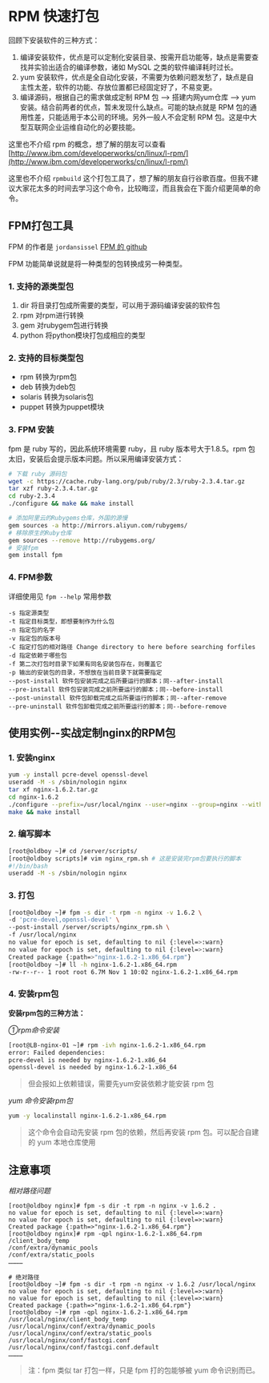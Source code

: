 # RPM 快速打包


回顾下安装软件的三种方式：

1. 编译安装软件，优点是可以定制化安装目录、按需开启功能等，缺点是需要查找并实验出适合的编译参数，诸如 MySQL 之类的软件编译耗时过长。
2. yum 安装软件，优点是全自动化安装，不需要为依赖问题发愁了，缺点是自主性太差，软件的功能、存放位置都已经固定好了，不易变更。
3. 编译源码，根据自己的需求做成定制 RPM 包 --> 搭建内网yum仓库 --> yum安装。结合前两者的优点，暂未发现什么缺点。可能的缺点就是 RPM 包的通用性差，只能适用于本公司的环境。另外一般人不会定制 RPM 包。这是中大型互联网企业运维自动化的必要技能。

这里也不介绍 rpm 的概念，想了解的朋友可以查看 [http://www.ibm.com/developerworks/cn/linux/l-rpm/](http://www.ibm.com/developerworks/cn/linux/l-rpm/)

这里也不介绍 `rpmbuild` 这个打包工具了，想了解的朋友自行谷歌百度。但我不建议大家花太多的时间去学习这个命令，比较晦涩，而且我会在下面介绍更简单的命令。

## FPM打包工具

FPM 的作者是 `jordansissel` [FPM 的 github](https://github.com/jordansissel/fpm)

FPM 功能简单说就是将一种类型的包转换成另一种类型。

### 1. 支持的源类型包

1. dir 将目录打包成所需要的类型，可以用于源码编译安装的软件包
2. rpm 对rpm进行转换
3. gem 对rubygem包进行转换
4. python 将python模块打包成相应的类型

### 2. 支持的目标类型包

- rpm 转换为rpm包
- deb 转换为deb包
- solaris 转换为solaris包
- puppet 转换为puppet模块

### 3. FPM 安装

fpm 是 ruby 写的，因此系统环境需要 ruby，且 ruby 版本号大于1.8.5。rpm 包太旧，安装后会提示版本问题。所以采用编译安装方式：

```bash
# 下载 ruby 源码包
wget -c https://cache.ruby-lang.org/pub/ruby/2.3/ruby-2.3.4.tar.gz
tar xzf ruby-2.3.4.tar.gz
cd ruby-2.3.4
./configure && make && make install

# 添加阿里云的Rubygems仓库，外国的源慢
gem sources -a http://mirrors.aliyun.com/rubygems/
# 移除原生的Ruby仓库
gem sources --remove http://rubygems.org/
# 安装fpm
gem install fpm
```
### 4. FPM参数

详细使用见 `fpm --help` 常用参数

```
-s 指定源类型
-t 指定目标类型，即想要制作为什么包
-n 指定包的名字
-v 指定包的版本号
-C 指定打包的相对路径 Change directory to here before searching forfiles
-d 指定依赖于哪些包
-f 第二次打包时目录下如果有同名安装包存在，则覆盖它
-p 输出的安装包的目录，不想放在当前目录下就需要指定
--post-install 软件包安装完成之后所要运行的脚本；同--after-install
--pre-install 软件包安装完成之前所要运行的脚本；同--before-install
--post-uninstall 软件包卸载完成之后所要运行的脚本；同--after-remove
--pre-uninstall 软件包卸载完成之前所要运行的脚本；同--before-remove
```

## 使用实例--实战定制nginx的RPM包

### 1. 安装nginx

```bash
yum -y install pcre-devel openssl-devel
useradd -M -s /sbin/nologin nginx
tar xf nginx-1.6.2.tar.gz
cd nginx-1.6.2
./configure --prefix=/usr/local/nginx --user=nginx --group=nginx --with-http_ssl_module --with-http_stub_status_module
make && make install
```

### 2. 编写脚本

```bash
[root@oldboy ~]# cd /server/scripts/
[root@oldboy scripts]# vim nginx_rpm.sh # 这是安装完rpm包要执行的脚本
#!/bin/bash
useradd -M -s /sbin/nologin nginx
```

### 3. 打包

```bash
[root@oldboy ~]# fpm -s dir -t rpm -n nginx -v 1.6.2 \
-d 'pcre-devel,openssl-devel' \
--post-install /server/scripts/nginx_rpm.sh \
-f /usr/local/nginx
no value for epoch is set, defaulting to nil {:level=>:warn}
no value for epoch is set, defaulting to nil {:level=>:warn}
Created package {:path=>"nginx-1.6.2-1.x86_64.rpm"}
[root@oldboy ~]# ll -h nginx-1.6.2-1.x86_64.rpm
-rw-r--r-- 1 root root 6.7M Nov 1 10:02 nginx-1.6.2-1.x86_64.rpm
```

### 4. 安装rpm包

**安装rpm包的三种方法：**

*①rpm命令安装*

```bash
[root@LB-nginx-01 ~]# rpm -ivh nginx-1.6.2-1.x86_64.rpm
error: Failed dependencies:
pcre-devel is needed by nginx-1.6.2-1.x86_64
openssl-devel is needed by nginx-1.6.2-1.x86_64
```

> 但会报如上依赖错误，需要先yum安装依赖才能安装 rpm 包

*yum 命令安装rpm包*

```bash
yum -y localinstall nginx-1.6.2-1.x86_64.rpm
```

> 这个命令会自动先安装 rpm 包的依赖，然后再安装 rpm 包。可以配合自建的 yum 本地仓库使用

## 注意事项

*相对路径问题*

```# 相对路径
[root@oldboy nginx]# fpm -s dir -t rpm -n nginx -v 1.6.2 .
no value for epoch is set, defaulting to nil {:level=>:warn}
no value for epoch is set, defaulting to nil {:level=>:warn}
Created package {:path=>"nginx-1.6.2-1.x86_64.rpm"}
[root@oldboy nginx]# rpm -qpl nginx-1.6.2-1.x86_64.rpm
/client_body_temp
/conf/extra/dynamic_pools
/conf/extra/static_pools
…………

# 绝对路径
[root@oldboy ~]# fpm -s dir -t rpm -n nginx -v 1.6.2 /usr/local/nginx
no value for epoch is set, defaulting to nil {:level=>:warn}
no value for epoch is set, defaulting to nil {:level=>:warn}
Created package {:path=>"nginx-1.6.2-1.x86_64.rpm"}
[root@oldboy ~]# rpm -qpl nginx-1.6.2-1.x86_64.rpm
/usr/local/nginx/client_body_temp
/usr/local/nginx/conf/extra/dynamic_pools
/usr/local/nginx/conf/extra/static_pools
/usr/local/nginx/conf/fastcgi.conf
/usr/local/nginx/conf/fastcgi.conf.default
…………
```

> 注：fpm 类似 tar 打包一样，只是 fpm 打的包能够被 yum 命令识别而已。
